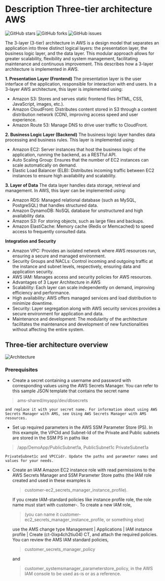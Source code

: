 # **Description Three-tier architecture AWS**

![GitHub stars](https://img.shields.io/github/stars/Frnn4268/AWS-3_Tier.svg)
![GitHub forks](https://img.shields.io/github/forks/Frnn4268/AWS-3_Tier.svg)
![GitHub issues](https://img.shields.io/github/issues/Frnn4268/AWS-3_Tier.svg)

The 3-layer (3-tier) architecture in AWS is a design model that separates an application into three distinct logical layers: the presentation layer, the business logic layer, and the data layer. This modular approach allows for greater scalability, flexibility and system management, facilitating maintenance and continuous improvement. This describes how a 3-layer architecture is implemented in AWS.

**1. Presentation Layer (Frontend)**
The presentation layer is the user interface of the application, responsible for interaction with end users. In a 3-layer AWS architecture, this layer is implemented using:

- Amazon S3: Stores and serves static frontend files (HTML, CSS, JavaScript, images, etc.).
- Amazon CloudFront: Distributes content stored in S3 through a content distribution network (CDN), improving access speed and user experience.
- Amazon Route 53: Manage DNS to drive user traffic to CloudFront.

**2. Business Logic Layer (Backend)**
The business logic layer handles data processing and business rules. This layer is implemented using:

- Amazon EC2: Server instances that host the business logic of the application, running the backend, as a RESTful API.
- Auto Scaling Group: Ensures that the number of EC2 instances can scale automatically on demand.
- Elastic Load Balancer (ELB): Distributes incoming traffic between EC2 instances to ensure high availability and scalability.

**3. Layer of Data**
The data layer handles data storage, retrieval and management. In AWS, this layer can be implemented using:

- Amazon RDS: Managed relational database (such as MySQL, PostgreSQL) that handles structured data.
- Amazon DynamoDB: NoSQL database for unstructured and high availability data.
- Amazon S3: For storing objects, such as large files and backups.
- Amazon ElastiCache: Memory cache (Redis or Memcached) to speed access to frequently consulted data.

**Integration and Security**
- Amazon VPC: Provides an isolated network where AWS resources run, ensuring a secure and managed environment.
- Security Groups and NACLs: Control incoming and outgoing traffic at the instance and subnet levels, respectively, ensuring data and application security.
- AWS IAM: Manages access and security policies for AWS resources.
- Advantages of 3 Layer Architecture in AWS
- Scalability: Each layer can scale independently on demand, improving efficiency and performance.
- High availability: AWS offers managed services and load distribution to minimize downtime.
- Security: Layer segregation along with AWS security services provides a secure environment for application and data.
- Maintenance and development: The modularity of the architecture facilitates the maintenance and development of new functionalities without affecting the entire system.

## Three-tier architecture overview 

![Architecture](https://drive.google.com/uc?export=download&id=1pwYPIxjG6gxny-YmR1pCGrTABTJXdKCR)

### Prerequisites
- Create a secret containing a username and password with corresponding values using the AWS Secrets Manager. You can refer to this sample JSON template that contains the secret name 
> ams-shared/myapp/dev/dbsecrets

	and replace it with your secret name. For information about using AWS Secrets Manager with AMS, see Using AWS Secrets Manager with AMS resources.

- Set up required parameters in the AWS SSM Parameter Store (PS). In this example, the VPCId and Subnet-Id of the Private and Public subnets are stored in the SSM PS in paths like
> /app/DemoApp/PublicSubnet1a, PublicSubnet1c PrivateSubnet1a

	PrivateSubnet1c and VPCCidr. Update the paths and parameter names and values for your needs.

- Create an IAM Amazon EC2 instance role with read permissions to the AWS Secrets Manager and SSM Parameter Store paths (the IAM role created and used in these examples is 

	> customer-ec2_secrets_manager_instance_profile).

	If you create IAM-standard policies like instance profile role, the role name must start with customer-. To create a new IAM role, 
	>(you can name it customer-ec2_secrets_manager_instance_profile, or something else) 

	use the AMS change type Management | Applications | IAM instance profile | Create (ct-0ixp4ch2tiu04) CT, and attach the required policies. You can review the AMS IAM standard policies,

	>	customer_secrets_manager_policy 

	and

	>customer_systemsmanager_parameterstore_policy, in the AWS IAM console to be used as-is or as a reference.
